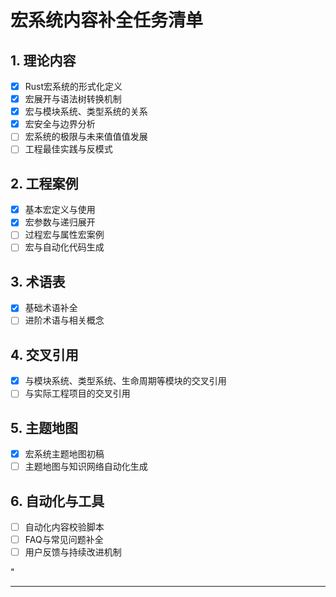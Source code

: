 ﻿# 宏系统内容补全任务清单

## 1. 理论内容

- [x] Rust宏系统的形式化定义
- [x] 宏展开与语法树转换机制
- [x] 宏与模块系统、类型系统的关系
- [x] 宏安全与边界分析
- [ ] 宏系统的极限与未来值值值发展
- [ ] 工程最佳实践与反模式

## 2. 工程案例

- [x] 基本宏定义与使用
- [x] 宏参数与递归展开
- [ ] 过程宏与属性宏案例
- [ ] 宏与自动化代码生成

## 3. 术语表

- [x] 基础术语补全
- [ ] 进阶术语与相关概念

## 4. 交叉引用

- [x] 与模块系统、类型系统、生命周期等模块的交叉引用
- [ ] 与实际工程项目的交叉引用

## 5. 主题地图

- [x] 宏系统主题地图初稿
- [ ] 主题地图与知识网络自动化生成

## 6. 自动化与工具

- [ ] 自动化内容校验脚本
- [ ] FAQ与常见问题补全
- [ ] 用户反馈与持续改进机制

"

---
